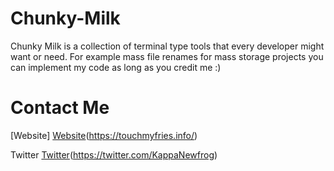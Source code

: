 # Chunky-Milk
Chunky Milk is a collection of terminal type tools that every developer might want or need. For example mass file renames for mass storage projects you can implement my code as long as you credit me :)

Contact Me
==========

[Website]
[Website](https://github.com/Kappa-c0dex/Chunky-Milk/blob/master/img/Website%20link%20png.png?raw=true)(https://touchmyfries.info/)

Twitter
[Twitter](https://github.com/Kappa-c0dex/Chunky-Milk/blob/master/img/Twitter%20logo.png?raw=true)(https://twitter.com/KappaNewfrog)
